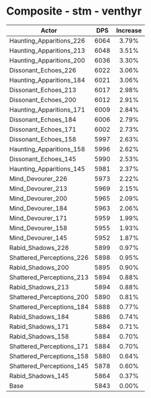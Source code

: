 # Composite - stm - venthyr
| Actor | DPS | Increase |
|---|:---:|:---:|
|Haunting_Apparitions_226|6064|3.79%|
|Haunting_Apparitions_213|6048|3.51%|
|Haunting_Apparitions_200|6036|3.30%|
|Dissonant_Echoes_226|6022|3.06%|
|Haunting_Apparitions_184|6021|3.06%|
|Dissonant_Echoes_213|6017|2.98%|
|Dissonant_Echoes_200|6012|2.91%|
|Haunting_Apparitions_171|6009|2.84%|
|Dissonant_Echoes_184|6006|2.79%|
|Dissonant_Echoes_171|6002|2.73%|
|Dissonant_Echoes_158|5997|2.63%|
|Haunting_Apparitions_158|5996|2.62%|
|Dissonant_Echoes_145|5990|2.53%|
|Haunting_Apparitions_145|5981|2.37%|
|Mind_Devourer_226|5973|2.22%|
|Mind_Devourer_213|5969|2.15%|
|Mind_Devourer_200|5965|2.09%|
|Mind_Devourer_184|5963|2.06%|
|Mind_Devourer_171|5959|1.99%|
|Mind_Devourer_158|5955|1.93%|
|Mind_Devourer_145|5952|1.87%|
|Rabid_Shadows_226|5899|0.97%|
|Shattered_Perceptions_226|5898|0.95%|
|Rabid_Shadows_200|5895|0.90%|
|Shattered_Perceptions_213|5894|0.88%|
|Rabid_Shadows_213|5894|0.88%|
|Shattered_Perceptions_200|5890|0.81%|
|Shattered_Perceptions_184|5888|0.77%|
|Rabid_Shadows_184|5886|0.74%|
|Rabid_Shadows_171|5884|0.71%|
|Rabid_Shadows_158|5884|0.70%|
|Shattered_Perceptions_171|5884|0.70%|
|Shattered_Perceptions_158|5880|0.64%|
|Shattered_Perceptions_145|5878|0.60%|
|Rabid_Shadows_145|5864|0.37%|
|Base|5843|0.00%|
